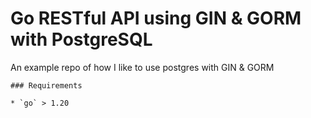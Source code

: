 # Go RESTful API using GIN & GORM with PostgreSQL
An example repo of how I like to use postgres with GIN & GORM
```
### Requirements

* `go` > 1.20